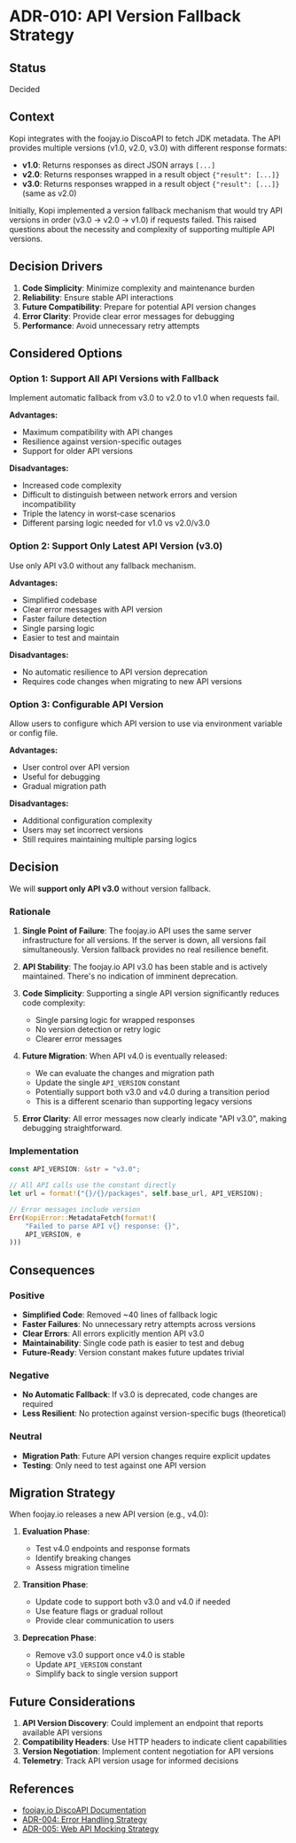 # ADR-010: API Version Fallback Strategy

## Status
Decided

## Context

Kopi integrates with the foojay.io DiscoAPI to fetch JDK metadata. The API provides multiple versions (v1.0, v2.0, v3.0) with different response formats:

- **v1.0**: Returns responses as direct JSON arrays `[...]`
- **v2.0**: Returns responses wrapped in a result object `{"result": [...]}`
- **v3.0**: Returns responses wrapped in a result object `{"result": [...]}` (same as v2.0)

Initially, Kopi implemented a version fallback mechanism that would try API versions in order (v3.0 → v2.0 → v1.0) if requests failed. This raised questions about the necessity and complexity of supporting multiple API versions.

## Decision Drivers

1. **Code Simplicity**: Minimize complexity and maintenance burden
2. **Reliability**: Ensure stable API interactions
3. **Future Compatibility**: Prepare for potential API version changes
4. **Error Clarity**: Provide clear error messages for debugging
5. **Performance**: Avoid unnecessary retry attempts

## Considered Options

### Option 1: Support All API Versions with Fallback

Implement automatic fallback from v3.0 to v2.0 to v1.0 when requests fail.

**Advantages:**
- Maximum compatibility with API changes
- Resilience against version-specific outages
- Support for older API versions

**Disadvantages:**
- Increased code complexity
- Difficult to distinguish between network errors and version incompatibility
- Triple the latency in worst-case scenarios
- Different parsing logic needed for v1.0 vs v2.0/v3.0

### Option 2: Support Only Latest API Version (v3.0)

Use only API v3.0 without any fallback mechanism.

**Advantages:**
- Simplified codebase
- Clear error messages with API version
- Faster failure detection
- Single parsing logic
- Easier to test and maintain

**Disadvantages:**
- No automatic resilience to API version deprecation
- Requires code changes when migrating to new API versions

### Option 3: Configurable API Version

Allow users to configure which API version to use via environment variable or config file.

**Advantages:**
- User control over API version
- Useful for debugging
- Gradual migration path

**Disadvantages:**
- Additional configuration complexity
- Users may set incorrect versions
- Still requires maintaining multiple parsing logics

## Decision

We will **support only API v3.0** without version fallback.

### Rationale

1. **Single Point of Failure**: The foojay.io API uses the same server infrastructure for all versions. If the server is down, all versions fail simultaneously. Version fallback provides no real resilience benefit.

2. **API Stability**: The foojay.io API v3.0 has been stable and is actively maintained. There's no indication of imminent deprecation.

3. **Code Simplicity**: Supporting a single API version significantly reduces code complexity:
   - Single parsing logic for wrapped responses
   - No version detection or retry logic
   - Clearer error messages

4. **Future Migration**: When API v4.0 is eventually released:
   - We can evaluate the changes and migration path
   - Update the single `API_VERSION` constant
   - Potentially support both v3.0 and v4.0 during a transition period
   - This is a different scenario than supporting legacy versions

5. **Error Clarity**: All error messages now clearly indicate "API v3.0", making debugging straightforward.

### Implementation

```rust
const API_VERSION: &str = "v3.0";

// All API calls use the constant directly
let url = format!("{}/{}/packages", self.base_url, API_VERSION);

// Error messages include version
Err(KopiError::MetadataFetch(format!(
    "Failed to parse API v{} response: {}",
    API_VERSION, e
)))
```

## Consequences

### Positive
- **Simplified Code**: Removed ~40 lines of fallback logic
- **Faster Failures**: No unnecessary retry attempts across versions
- **Clear Errors**: All errors explicitly mention API v3.0
- **Maintainability**: Single code path is easier to test and debug
- **Future-Ready**: Version constant makes future updates trivial

### Negative
- **No Automatic Fallback**: If v3.0 is deprecated, code changes are required
- **Less Resilient**: No protection against version-specific bugs (theoretical)

### Neutral
- **Migration Path**: Future API version changes require explicit updates
- **Testing**: Only need to test against one API version

## Migration Strategy

When foojay.io releases a new API version (e.g., v4.0):

1. **Evaluation Phase**:
   - Test v4.0 endpoints and response formats
   - Identify breaking changes
   - Assess migration timeline

2. **Transition Phase**:
   - Update code to support both v3.0 and v4.0 if needed
   - Use feature flags or gradual rollout
   - Provide clear communication to users

3. **Deprecation Phase**:
   - Remove v3.0 support once v4.0 is stable
   - Update `API_VERSION` constant
   - Simplify back to single version support

## Future Considerations

1. **API Version Discovery**: Could implement an endpoint that reports available API versions
2. **Compatibility Headers**: Use HTTP headers to indicate client capabilities
3. **Version Negotiation**: Implement content negotiation for API versions
4. **Telemetry**: Track API version usage for informed decisions

## References
- [foojay.io DiscoAPI Documentation](https://api.foojay.io/swagger-ui/)
- [ADR-004: Error Handling Strategy](./004-error-handling-strategy.md)
- [ADR-005: Web API Mocking Strategy](./005-web-api-mocking-strategy.md)
